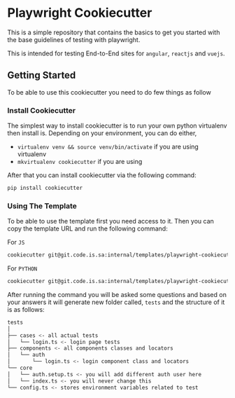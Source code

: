 # Playwright Cookiecutter

This is a simple repository that contains the basics to get you started with the base guidelines of testing with playwright.

This is intended for testing End-to-End sites for `angular`, `reactjs` and `vuejs`.

## Getting Started

To be able to use this cookiecutter you need to do few things as follow

### Install Cookiecutter

The simplest way to install cookiecutter is to run your own python virtualenv then install is.
Depending on your environment, you can do either,

-   `virtualenv venv && source venv/bin/activate` if you are using virtualenv
-   `mkvirtualenv cookiecutter` if you are using

After that you can install cookiecutter via the following command:

```bash
pip install cookiecutter
```

### Using The Template

To be able to use the template first you need access to it. Then you can copy the template URL and run the following command:

For `JS`

```bash
cookiecutter git@git.code.is.sa:internal/templates/playwright-cookiecutter.git -c js
```

For `PYTHON`

```bash
cookiecutter git@git.code.is.sa:internal/templates/playwright-cookiecutter.git -c python
```

After running the command you will be asked some questions and based on your answers it will generate
new folder called, `tests` and the structure of it is as follows:

```bash
tests
│
├── cases <- all actual tests
│   └── login.ts <- login page tests
├── components <- all components classes and locators
│   └── auth
│       └── login.ts <- login component class and locators
└── core
│   └── auth.setup.ts <- you will add different auth user here
│   └── index.ts <- you will never change this
└── config.ts <- stores environment variables related to test
```

